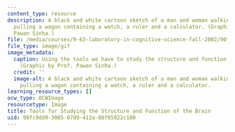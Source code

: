 ```yaml
---
content_type: resource
description: A black and white cartoon sketch of a man and woman walking next a brain,
  pulling a wagon containing a watch, a ruler and a calculator. (Graphic by Prof.
  Pawan Sinha.)
file: /media/courses/9-63-laboratory-in-cognitive-science-fall-2002/90fc9dd9300507d9412a88f05922c180_9-63f02.gif
file_type: image/gif
image_metadata:
  caption: Using the tools we have to study the structure and function of the brain.
    (Graphic by Prof. Pawan Sinha.)
  credit: ''
  image-alt: A black and white cartoon sketch of a man and woman walking next a brain,
    pulling a wagon containing a watch, a ruler and a calculator.
learning_resource_types: []
ocw_type: OCWImage
resourcetype: Image
title: Tools for Studying the Structure and Function of the Brain
uid: 90fc9dd9-3005-07d9-412a-88f05922c180
---
```

